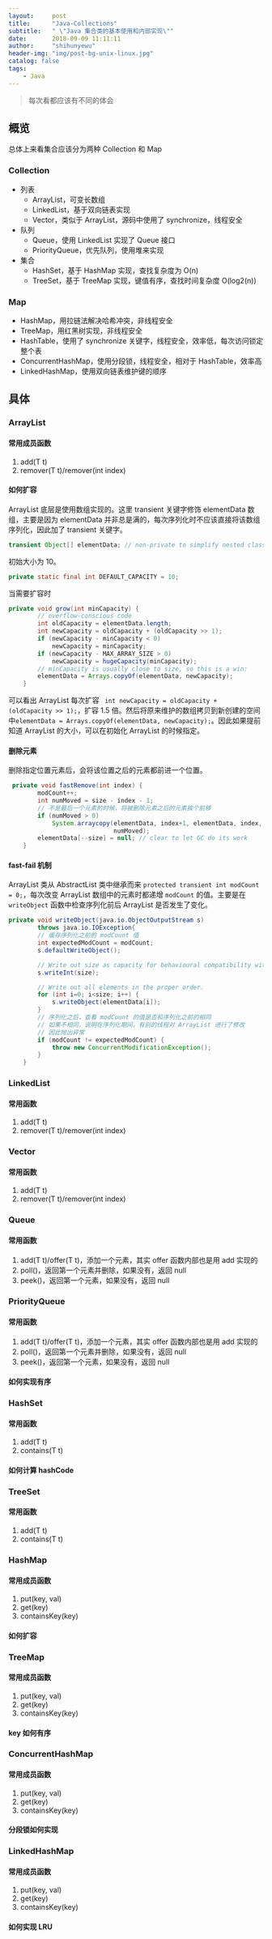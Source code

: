 ```yaml
---
layout:     post
title:      "Java-Collections"
subtitle:   " \"Java 集合类的基本使用和内部实现\""
date:       2018-09-09 11:11:11
author:     "shihunyewu"
header-img: "img/post-bg-unix-linux.jpg"
catalog: false
tags:
    - Java
---
```


> 每次看都应该有不同的体会

## 概览
总体上来看集合应该分为两种 Collection 和 Map
### Collection
- 列表
	- ArrayList，可变长数组
	- LinkedList，基于双向链表实现
	- Vector，类似于 ArrayList，源码中使用了 synchronize，线程安全
- 队列
	- Queue，使用 LinkedList 实现了 Queue 接口
	- PriorityQueue，优先队列，使用堆来实现
- 集合
	- HashSet，基于 HashMap 实现，查找复杂度为 O(n)
	- TreeSet，基于 TreeMap 实现，键值有序，查找时间复杂度 O(log2(n))

### Map
- HashMap，用拉链法解决哈希冲突，非线程安全
- TreeMap，用红黑树实现，非线程安全
- HashTable，使用了 synchronize 关键字，线程安全，效率低，每次访问锁定整个表
- ConcurrentHashMap，使用分段锁，线程安全，相对于 HashTable，效率高
- LinkedHashMap，使用双向链表维护键的顺序

## 具体
### ArrayList
#### 常用成员函数
1. add(T t)
2. remover(T t)/remover(int index)

#### 如何扩容
ArrayList 底层是使用数组实现的。这里 transient 关键字修饰 elementData 数组，主要是因为 elementData 并非总是满的，每次序列化时不应该直接将该数组序列化，因此加了 transient 关键字。
```java
transient Object[] elementData; // non-private to simplify nested class access
```
初始大小为 10。
```java
private static final int DEFAULT_CAPACITY = 10;
```
当需要扩容时
```java
private void grow(int minCapacity) {
        // overflow-conscious code
        int oldCapacity = elementData.length;
        int newCapacity = oldCapacity + (oldCapacity >> 1);
        if (newCapacity - minCapacity < 0)
            newCapacity = minCapacity;
        if (newCapacity - MAX_ARRAY_SIZE > 0)
            newCapacity = hugeCapacity(minCapacity);
        // minCapacity is usually close to size, so this is a win:
        elementData = Arrays.copyOf(elementData, newCapacity);
    }
```
可以看出 ArrayList 每次扩容 ` int newCapacity = oldCapacity + (oldCapacity >> 1);`，扩容 1.5 倍。然后将原来维护的数组拷贝到新创建的空间中`elementData = Arrays.copyOf(elementData, newCapacity);`。因此如果提前知道 ArrayList 的大小，可以在初始化 ArrayList 的时候指定。
#### 删除元素
删除指定位置元素后，会将该位置之后的元素都前进一个位置。
```java
 private void fastRemove(int index) {
        modCount++;
        int numMoved = size - index - 1;
        // 不是最后一个元素的时候，将被删除元素之后的元素挨个前移
        if (numMoved > 0)
            System.arraycopy(elementData, index+1, elementData, index,
                             numMoved);
        elementData[--size] = null; // clear to let GC do its work
    }
```
#### fast-fail 机制
ArrayList 类从  AbstractList 类中继承而来 `protected transient int modCount = 0;`，每次改变 ArrayList 数组中的元素时都递增 `modCount` 的值。主要是在 `writeObject` 函数中检查序列化前后 ArrayList 是否发生了变化。
```java
private void writeObject(java.io.ObjectOutputStream s)
        throws java.io.IOException{
        // 缓存序列化之前的 modCount 值
        int expectedModCount = modCount;
        s.defaultWriteObject();

        // Write out size as capacity for behavioural compatibility with clone()
        s.writeInt(size);

        // Write out all elements in the proper order.
        for (int i=0; i<size; i++) {
            s.writeObject(elementData[i]);
        }
		// 序列化之后，查看 modCount 的值是否和序列化之前的相同
        // 如果不相同，说明在序列化期间，有别的线程对 ArrayList 进行了修改
        // 因此抛出异常
        if (modCount != expectedModCount) {
            throw new ConcurrentModificationException();
        }
    }
```

### LinkedList
#### 常用函数
1. add(T t)
2. remover(T t)/remover(int index)

### Vector
####  常用函数
1. add(T t)
2. remover(T t)/remover(int index)


### Queue
#### 常用函数
1. add(T t)/offer(T t)，添加一个元素，其实 offer 函数内部也是用 add 实现的
2. poll()，返回第一个元素并删除，如果没有，返回 null
3. peek()，返回第一个元素，如果没有，返回 null

### PriorityQueue
#### 常用函数
1. add(T t)/offer(T t)，添加一个元素，其实 offer 函数内部也是用 add 实现的
2. poll()，返回第一个元素并删除，如果没有，返回 null
3. peek()，返回第一个元素，如果没有，返回 null


#### 如何实现有序

### HashSet
#### 常用函数
1. add(T t)
2. contains(T t)


#### 如何计算 hashCode

### TreeSet
#### 常用函数
1. add(T t)
2. contains(T t)

### HashMap
#### 常用成员函数
1. put(key, val)
2. get(key)
3. containsKey(key)


#### 如何扩容

### TreeMap
#### 常用成员函数
1. put(key, val)
2. get(key)
3. containsKey(key)

#### key 如何有序


### ConcurrentHashMap
#### 常用成员函数
1. put(key, val)
2. get(key)
3. containsKey(key)

#### 分段锁如何实现

### LinkedHashMap
#### 常用成员函数
1. put(key, val)
2. get(key)
3. containsKey(key)

#### 如何实现 LRU






